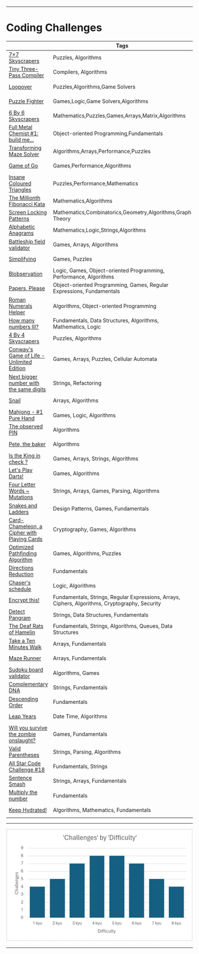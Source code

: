 ***
# Coding Challenges

 
|                                                                                       | Tags                                     | Points  | Rank |
| ------------------------------------------------------------------------------------- | ---------------------------------------- |---------|------------|
| [7×7 Skyscrapers](https://www.codewars.com/kata/5917a2205ffc30ec3a0000a8) | Puzzles, Algorithms | 40 | 1 kyu
| [Tiny Three-Pass Compiler](https://www.codewars.com/kata/5265b0885fda8eac5900093b) |Compilers, Algorithms | 40 | 1 kyu
| [Loopover](https://www.codewars.com/kata/5c1d796370fee68b1e000611) |Puzzles,Algorithms,Game Solvers | 40 | 1 kyu
| [Puzzle Fighter](https://www.codewars.com/kata/5a3cbf29ee1aae06160000c9) |Games,Logic,Game Solvers,Algorithms| 40 | 1 kyu
| [6 By 6 Skyscrapers](https://www.codewars.com/kata/6-by-6-skyscrapers) |Mathematics,Puzzles,Games,Arrays,Matrix,Algorithms | 35 | 2 kyu
| [Full Metal Chemist #1: build me...](https://www.codewars.com/kata/5a27ca7ab6cfd70f9300007a) |Object-oriented Programming,Fundamentals | 35 | 2 kyu
| [Transforming Maze Solver](https://www.codewars.com/kata/5b86a6d7a4dcc13cd900000b) |Algorithms,Arrays,Performance,Puzzles | 35 | 2 kyu
| [Game of Go](https://www.codewars.com/kata/59de9f8ff703c4891900005c) |Games,Performance,Algorithms | 35 | 2 kyu
| [Insane Coloured Triangles](https://www.codewars.com/kata/5a331ea7ee1aae8f24000175) |Puzzles,Performance,Mathematics | 35 | 2 kyu
| [The Millionth Fibonacci Kata](https://www.codewars.com/kata/53d40c1e2f13e331fc000c26) |Mathematics,Algorithms  | 35 | 3 kyu
| [Screen Locking Patterns](https://www.codewars.com/kata/585894545a8a07255e0002f1) |Mathematics,Combinatorics,Geometry,Algorithms,Graph Theory | 35 | 3 kyu
| [Alphabetic Anagrams](https://www.codewars.com/kata/53e57dada0cb0400ba000688) |Mathematics,Logic,Strings,Algorithms | 35 | 3 kyu
| [Battleship field validator](https://www.codewars.com/kata/52bb6539a4cf1b12d90005b7) |Games, Arrays, Algorithms | 35 | 3 kyu
| [Simplifying](https://www.codewars.com/kata/57f2b753e3b78621da0020e8) |Games, Puzzles | 35 | 3 kyu
| [Blobservation](https://www.codewars.com/kata/5abab55b20746bc32e000008) |Logic, Games, Object-oriented Programming, Performance, Algorithms | 35 | 3 kyu
| [Papers,  Please](https://www.codewars.com/kata/59d582cafbdd0b7ef90000a0) |Object-oriented Programming, Games, Regular Expressions, Fundamentals | 35 | 3 kyu
| [Roman Numerals Helper](https://www.codewars.com/kata/51b66044bce5799a7f000003) |Algorithms, Object-oriented Programming | 30 | 4 kyu
| [How many numbers III?](https://www.codewars.com/kata/5877e7d568909e5ff90017e6) |Fundamentals, Data Structures, Algorithms, Mathematics, Logic | 30 | 4 kyu
| [4 By 4 Skyscrapers](https://www.codewars.com/kata/5671d975d81d6c1c87000022) |Puzzles, Algorithms | 30 | 4 kyu
| [Conway's Game of Life  - Unlimited Edition](https://www.codewars.com/kata/52423db9add6f6fc39000354) |Games, Arrays, Puzzles, Cellular Automata | 30 | 4 kyu
| [Next bigger number with the same digits](https://www.codewars.com/kata/55983863da40caa2c900004e) |Strings, Refactoring | 30 | 4 kyu
| [Snail](https://www.codewars.com/kata/521c2db8ddc89b9b7a0000c1) |Arrays, Algorithms | 30 | 4 kyu
| [Mahjong - #1 Pure Hand](https://www.codewars.com/kata/56ad7a4978b5162445000056) |Games, Logic, Algorithms | 30 | 4 kyu
| [The observed PIN](https://www.codewars.com/kata/5263c6999e0f40dee200059d) |Algorithms | 30 | 4 kyu
| [Pete,  the baker](https://www.codewars.com/kata/525c65e51bf619685c000059) |Algorithms | 25 | 5 kyu
| [Is the King in check ?](https://www.codewars.com/kata/5e28ae347036fa001a504bbe) |Games, Arrays, Strings, Algorithms | 25 | 5 kyu
| [Let's Play Darts!](https://www.codewars.com/kata/5870db16056584eab0000006) |Games, Algorithms | 25 | 5 kyu
| [Four Letter Words ~ Mutations](https://www.codewars.com/kata/5cb5eb1f03c3ff4778402099) |Strings, Arrays, Games, Parsing, Algorithms | 25 | 5 kyu
| [Snakes and Ladders](https://www.codewars.com/kata/587136ba2eefcb92a9000027) |Design Patterns, Games, Fundamentals | 25 | 5 kyu
| [Card-Chameleon,  a Cipher with Playing Cards](https://www.codewars.com/kata/59c2ff946bddd2a2fd00009e) |Cryptography, Games, Algorithms | 25 | 5 kyu
| [Optimized Pathfinding Algorithm](https://www.codewars.com/kata/57b4d2dad2a31c75f7000223) |Games, Algorithms, Puzzles | 25 | 5 kyu
| [Directions Reduction](https://www.codewars.com/kata/550f22f4d758534c1100025a) |Fundamentals | 25 | 5 kyu
| [Chaser's schedule](https://www.codewars.com/kata/628df6b29070907ecb3c2d83) |Logic, Algorithms | 16 | 6 kyu
| [Encrypt this!](https://www.codewars.com/kata/5848565e273af816fb000449) |Fundamentals, Strings, Regular Expressions, Arrays, Ciphers, Algorithms, Cryptography, Security | 16 | 6 kyu
| [Detect Pangram](https://www.codewars.com/kata/545cedaa9943f7fe7b000048) |Strings, Data Structures, Fundamentals | 16 | 6 kyu
| [The Deaf Rats of Hamelin](https://www.codewars.com/kata/598106cb34e205e074000031) |Fundamentals, Strings, Algorithms, Queues, Data Structures | 16 | 6 kyu
| [Take a Ten Minutes Walk](https://www.codewars.com/kata/54da539698b8a2ad76000228) |Arrays, Fundamentals | 16 | 6 kyu
| [Maze Runner](https://www.codewars.com/kata/58663693b359c4a6560001d6) |Arrays, Fundamentals | 16 | 6 kyu
| [Sudoku board validator](https://www.codewars.com/kata/63d1bac72de941033dbf87ae) |Algorithms, Games | 16 | 6 kyu
| [Complementary DNA](https://www.codewars.com/kata/554e4a2f232cdd87d9000038) |Strings, Fundamentals | 8 | 7 kyu
| [Descending Order](https://www.codewars.com/kata/5467e4d82edf8bbf40000155/) |Fundamentals | 8 | 7 kyu
| [Leap Years](https://www.codewars.com/kata/526c7363236867513f0005ca/) |Date Time, Algorithms | 8 | 7 kyu
| [Will you survive the zombie onslaught?](https://www.codewars.com/kata/5deeb1cc0d5bc9000f70aa74) |Games, Fundamentals | 8 | 7 kyu
| [Valid Parentheses](https://www.codewars.com/kata/6411b91a5e71b915d237332d) |Strings, Parsing, Algorithms | 8 | 7 kyu
| [All Star Code Challenge #18](https://www.codewars.com/kata/5865918c6b569962950002a1) |Fundamentals, Strings | 4 | 8 kyu
| [Sentence Smash](https://www.codewars.com/kata/53dc23c68a0c93699800041d) |Strings, Arrays, Fundamentals | 4 | 8 kyu
| [Multiply the number](https://www.codewars.com/kata/5708f682c69b48047b000e07) |Fundamentals | 4 | 8 kyu
| [Keep Hydrated!](https://www.codewars.com/kata/582cb0224e56e068d800003c) |Algorithms, Mathematics, Fundamentals | 4 | 8 kyu


***
![Student Led Clubs!](../img/DifSpread.PNG)

***
